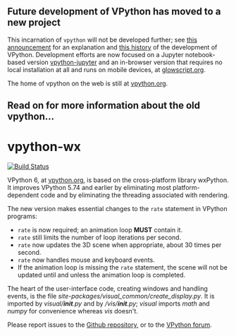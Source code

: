 ## Future development of VPython has moved to a new project

This incarnation of `vpython` will not be developed further; see [this announcement](http://vpython.org/contents/announcements/evolution.html) for an explanation and [this history](https://matterandinteractions.wordpress.com/2016/04/27/a-time-line-for-vpython-development/) of the development of VPython. Development efforts are now focused on a Jupyter notebook-based version [vpython-jupyter](https://github.com/BruceSherwood/vpython-jupyter) and an in-browser version that requires no local installation at all and runs on mobile devices, at [glowscript.org](http://glowscript.org).

The home of vpython on the web is still at [vpython.org](http://vpython.org).

## Read on for more information about the old vpython...

vpython-wx
==========

[![Build Status](https://travis-ci.org/BruceSherwood/vpython-wx.png?branch=master,stable)](https://travis-ci.org/BruceSherwood/vpython-wx)

VPython 6, at [vpython.org](http://vpython.org), is based on the
cross-platform library wxPython. It improves VPython 5.74 and earlier by
eliminating most platform-dependent code and by eliminating the
threading associated with rendering.

The new version makes essential changes to the `rate` statement in VPython
programs:

* `rate` is now required; an animation loop **MUST** contain it.
* `rate` still limits the number of loop iterations per second.
* `rate` now updates the 3D scene when appropriate, about 30 times per second.
* `rate` now handles mouse and keyboard events.
* If the animation loop is missing the `rate` statement, the scene will not
   be updated until and unless the animation loop is completed.

The heart of the user-interface code, creating windows and handling events,
is the file *site-packages/visual_common/create_display.py*.  It is
imported by *visual/__init__.py* and by */vis/__init__.py*; *visual*
imports *math* and *numpy* for convenience whereas *vis* doesn't.

Please report issues to the
[Github repository](https://github.com/BruceSherwood/vpython-wx), or to the
[VPython forum](https://groups.google.com/forum/?fromgroups&hl=en#!forum/vpython-users).
